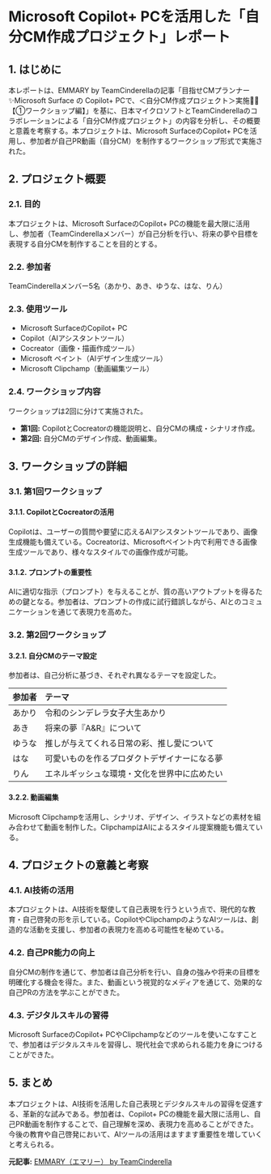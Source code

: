 # Microsoft Copilot+ PCを活用した「自分CM作成プロジェクト」レポート

## 1. はじめに

本レポートは、EMMARY by TeamCinderellaの記事「目指せCMプランナー✨Microsoft Surface の Copilot+ PCで、＜自分CM作成プロジェクト＞実施🎥💙【①ワークショップ編】」を基に、日本マイクロソフトとTeamCinderellaのコラボレーションによる「自分CM作成プロジェクト」の内容を分析し、その概要と意義を考察する。本プロジェクトは、Microsoft SurfaceのCopilot+ PCを活用し、参加者が自己PR動画（自分CM）を制作するワークショップ形式で実施された。

## 2. プロジェクト概要

### 2.1. 目的

本プロジェクトは、Microsoft SurfaceのCopilot+ PCの機能を最大限に活用し、参加者（TeamCinderellaメンバー）が自己分析を行い、将来の夢や目標を表現する自分CMを制作することを目的とする。

### 2.2. 参加者

TeamCinderellaメンバー5名（あかり、あき、ゆうな、はな、りん）

### 2.3. 使用ツール

* Microsoft SurfaceのCopilot+ PC
* Copilot（AIアシスタントツール）
* Cocreator（画像・描画作成ツール）
* Microsoft ペイント（AIデザイン生成ツール）
* Microsoft Clipchamp（動画編集ツール）

### 2.4. ワークショップ内容

ワークショップは2回に分けて実施された。

* **第1回:** CopilotとCocreatorの機能説明と、自分CMの構成・シナリオ作成。
* **第2回:** 自分CMのデザイン作成、動画編集。

## 3. ワークショップの詳細

### 3.1. 第1回ワークショップ

#### 3.1.1. CopilotとCocreatorの活用

Copilotは、ユーザーの質問や要望に応えるAIアシスタントツールであり、画像生成機能も備えている。Cocreatorは、Microsoftペイント内で利用できる画像生成ツールであり、様々なスタイルでの画像作成が可能。

#### 3.1.2. プロンプトの重要性

AIに適切な指示（プロンプト）を与えることが、質の高いアウトプットを得るための鍵となる。参加者は、プロンプトの作成に試行錯誤しながら、AIとのコミュニケーションを通じて表現力を高めた。

### 3.2. 第2回ワークショップ

#### 3.2.1. 自分CMのテーマ設定

参加者は、自己分析に基づき、それぞれ異なるテーマを設定した。

| 参加者 | テーマ |
| :----- | :-------------------------------------- |
| あかり | 令和のシンデレラ女子大生あかり |
| あき | 将来の夢『A&R』について |
| ゆうな | 推しが与えてくれる日常の彩、推し愛について |
| はな | 可愛いものを作るプロダクトデザイナーになる夢 |
| りん | エネルギッシュな環境・文化を世界中に広めたい |

#### 3.2.2. 動画編集

Microsoft Clipchampを活用し、シナリオ、デザイン、イラストなどの素材を組み合わせて動画を制作した。ClipchampはAIによるスタイル提案機能も備えている。

## 4. プロジェクトの意義と考察

### 4.1. AI技術の活用

本プロジェクトは、AI技術を駆使して自己表現を行うという点で、現代的な教育・自己啓発の形を示している。CopilotやClipchampのようなAIツールは、創造的な活動を支援し、参加者の表現力を高める可能性を秘めている。

### 4.2. 自己PR能力の向上

自分CMの制作を通じて、参加者は自己分析を行い、自身の強みや将来の目標を明確化する機会を得た。また、動画という視覚的なメディアを通じて、効果的な自己PRの方法を学ぶことができた。

### 4.3. デジタルスキルの習得

Microsoft SurfaceのCopilot+ PCやClipchampなどのツールを使いこなすことで、参加者はデジタルスキルを習得し、現代社会で求められる能力を身につけることができた。

## 5. まとめ

本プロジェクトは、AI技術を活用した自己表現とデジタルスキルの習得を促進する、革新的な試みである。参加者は、Copilot+ PCの機能を最大限に活用し、自己PR動画を制作することで、自己理解を深め、表現力を高めることができた。今後の教育や自己啓発において、AIツールの活用はますます重要性を増していくと考えられる。


**元記事:** [ EMMARY（エマリー） by TeamCinderella](https://emmary.jp/emmary/20250310-115388/)
